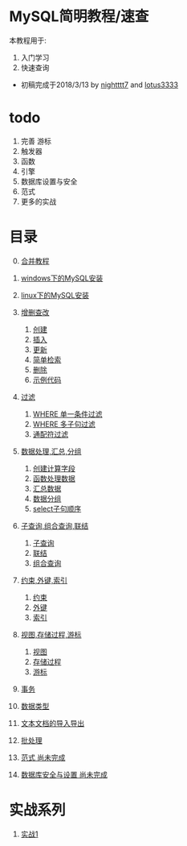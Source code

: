 # MySQL简明教程/速查
本教程用于:
1. 入门学习
2. 快速查询
- 初稿完成于2018/3/13 by [nightttt7](https://github.com/nightttt7) and [lotus3333](https://github.com/lotus3333)

# todo
1. 完善 游标
2. 触发器
3. 函数
4. 引擎
5. 数据库设置与安全
6. 范式
7. 更多的实战

# 目录
0. [合并教程](https://github.com/nightttt7/MySQL-tutorial/blob/master/%E5%90%88%E5%B9%B6%E6%95%99%E7%A8%8B.md)

1. [windows下的MySQL安装](https://github.com/nightttt7/MySQL-tutorial/blob/master/windows%E4%B8%8B%E7%9A%84MySQL%E5%AE%89%E8%A3%85.md)

2. [linux下的MySQL安装](https://github.com/nightttt7/MySQL-tutorial/blob/master/linux%E4%B8%8B%E7%9A%84MySQL%E5%AE%89%E8%A3%85.md)

3. [增删查改](https://github.com/nightttt7/MySQL-tutorial/blob/master/%E5%A2%9E%E5%88%A0%E6%9F%A5%E6%94%B9.md)
    1. [创建](https://github.com/nightttt7/MySQL-tutorial/blob/master/%E5%A2%9E%E5%88%A0%E6%9F%A5%E6%94%B9.md#%E5%88%9B%E5%BB%BA)
    2. [插入](https://github.com/nightttt7/MySQL-tutorial/blob/master/%E5%A2%9E%E5%88%A0%E6%9F%A5%E6%94%B9.md#%E6%8F%92%E5%85%A5)
    3. [更新](https://github.com/nightttt7/MySQL-tutorial/blob/master/%E5%A2%9E%E5%88%A0%E6%9F%A5%E6%94%B9.md#%E6%9B%B4%E6%96%B0)
    4. [简单检索](https://github.com/nightttt7/MySQL-tutorial/blob/master/%E5%A2%9E%E5%88%A0%E6%9F%A5%E6%94%B9.md#%E7%AE%80%E5%8D%95%E6%A3%80%E7%B4%A2)
    5. [删除](https://github.com/nightttt7/MySQL-tutorial/blob/master/%E5%A2%9E%E5%88%A0%E6%9F%A5%E6%94%B9.md#%E5%88%A0%E9%99%A4)
    6. [示例代码](https://github.com/nightttt7/MySQL-tutorial/blob/master/%E5%A2%9E%E5%88%A0%E6%9F%A5%E6%94%B9.md#%E7%A4%BA%E4%BE%8B%E4%BB%A3%E7%A0%81)

4. [过滤](https://github.com/nightttt7/MySQL-tutorial/blob/master/%E8%BF%87%E6%BB%A4.md)
    1. [WHERE 单一条件过滤](https://github.com/nightttt7/MySQL-tutorial/blob/master/%E8%BF%87%E6%BB%A4.md#where-%E5%8D%95%E4%B8%80%E6%9D%A1%E4%BB%B6%E8%BF%87%E6%BB%A4)
    2. [WHERE 多子句过滤](https://github.com/nightttt7/MySQL-tutorial/blob/master/%E8%BF%87%E6%BB%A4.md#where-%E5%A4%9A%E5%AD%90%E5%8F%A5%E8%BF%87%E6%BB%A4)
    3. [通配符过滤](https://github.com/nightttt7/MySQL-tutorial/blob/master/%E8%BF%87%E6%BB%A4.md#%E9%80%9A%E9%85%8D%E7%AC%A6%E8%BF%87%E6%BB%A4)

5. [数据处理,汇总,分组](https://github.com/nightttt7/MySQL-tutorial/blob/master/%E6%95%B0%E6%8D%AE%E5%A4%84%E7%90%86%2C%E6%B1%87%E6%80%BB%2C%E5%88%86%E7%BB%84.md)
    1. [创建计算字段](https://github.com/nightttt7/MySQL-tutorial/blob/master/%E6%95%B0%E6%8D%AE%E5%A4%84%E7%90%86%2C%E6%B1%87%E6%80%BB%2C%E5%88%86%E7%BB%84.md#%E5%88%9B%E5%BB%BA%E8%AE%A1%E7%AE%97%E5%AD%97%E6%AE%B5)
    2. [函数处理数据](https://github.com/nightttt7/MySQL-tutorial/blob/master/%E6%95%B0%E6%8D%AE%E5%A4%84%E7%90%86%2C%E6%B1%87%E6%80%BB%2C%E5%88%86%E7%BB%84.md#%E5%87%BD%E6%95%B0%E5%A4%84%E7%90%86%E6%95%B0%E6%8D%AE)
    3. [汇总数据](https://github.com/nightttt7/MySQL-tutorial/blob/master/%E6%95%B0%E6%8D%AE%E5%A4%84%E7%90%86%2C%E6%B1%87%E6%80%BB%2C%E5%88%86%E7%BB%84.md#%E6%B1%87%E6%80%BB%E6%95%B0%E6%8D%AE)
    4. [数据分组](https://github.com/nightttt7/MySQL-tutorial/blob/master/%E6%95%B0%E6%8D%AE%E5%A4%84%E7%90%86%2C%E6%B1%87%E6%80%BB%2C%E5%88%86%E7%BB%84.md#%E6%95%B0%E6%8D%AE%E5%88%86%E7%BB%84%E9%80%82%E7%94%A8%E4%BA%8E%E5%A4%9A%E5%88%97%E6%95%B0%E6%8D%AE)
    5. [select子句顺序](https://github.com/nightttt7/MySQL-tutorial/blob/master/%E6%95%B0%E6%8D%AE%E5%A4%84%E7%90%86%2C%E6%B1%87%E6%80%BB%2C%E5%88%86%E7%BB%84.md#select%E5%AD%90%E5%8F%A5%E9%A1%BA%E5%BA%8F)

6. [子查询,组合查询,联结](https://github.com/nightttt7/MySQL-tutorial/blob/master/%E5%AD%90%E6%9F%A5%E8%AF%A2%2C%E7%BB%84%E5%90%88%E6%9F%A5%E8%AF%A2%2C%E8%81%94%E7%BB%93.md)
    1. [子查询](https://github.com/nightttt7/MySQL-tutorial/blob/master/%E5%AD%90%E6%9F%A5%E8%AF%A2%2C%E7%BB%84%E5%90%88%E6%9F%A5%E8%AF%A2%2C%E8%81%94%E7%BB%93.md#%E5%AD%90%E6%9F%A5%E8%AF%A2)
    2. [联结](https://github.com/nightttt7/MySQL-tutorial/blob/master/%E5%AD%90%E6%9F%A5%E8%AF%A2%2C%E7%BB%84%E5%90%88%E6%9F%A5%E8%AF%A2%2C%E8%81%94%E7%BB%93.md#%E8%81%94%E7%BB%93)
    3. [组合查询](https://github.com/nightttt7/MySQL-tutorial/blob/master/%E5%AD%90%E6%9F%A5%E8%AF%A2%2C%E7%BB%84%E5%90%88%E6%9F%A5%E8%AF%A2%2C%E8%81%94%E7%BB%93.md#%E7%BB%84%E5%90%88%E6%9F%A5%E8%AF%A2)

7. [约束,外键,索引](https://github.com/nightttt7/MySQL-tutorial/blob/master/%E7%BA%A6%E6%9D%9F%2C%E5%A4%96%E9%94%AE%2C%E7%B4%A2%E5%BC%95.md)
    1. [约束](https://github.com/nightttt7/MySQL-tutorial/blob/master/%E7%BA%A6%E6%9D%9F%2C%E5%A4%96%E9%94%AE%2C%E7%B4%A2%E5%BC%95.md#%E7%BA%A6%E6%9D%9F-constraint)
    2. [外键](https://github.com/nightttt7/MySQL-tutorial/blob/master/%E7%BA%A6%E6%9D%9F%2C%E5%A4%96%E9%94%AE%2C%E7%B4%A2%E5%BC%95.md#%E5%A4%96%E9%94%AE)
    3. [索引](https://github.com/nightttt7/MySQL-tutorial/blob/master/%E7%BA%A6%E6%9D%9F%2C%E5%A4%96%E9%94%AE%2C%E7%B4%A2%E5%BC%95.md#%E7%B4%A2%E5%BC%95)

8. [视图,存储过程,游标](https://github.com/nightttt7/MySQL-tutorial/blob/master/%E8%A7%86%E5%9B%BE%2C%E5%AD%98%E5%82%A8%E8%BF%87%E7%A8%8B%2C%E6%B8%B8%E6%A0%87.md)
    1. [视图](https://github.com/nightttt7/MySQL-tutorial/blob/master/%E8%A7%86%E5%9B%BE%2C%E5%AD%98%E5%82%A8%E8%BF%87%E7%A8%8B%2C%E6%B8%B8%E6%A0%87.md#%E8%A7%86%E5%9B%BE-view)
    2. [存储过程](https://github.com/nightttt7/MySQL-tutorial/blob/master/%E8%A7%86%E5%9B%BE%2C%E5%AD%98%E5%82%A8%E8%BF%87%E7%A8%8B%2C%E6%B8%B8%E6%A0%87.md#%E5%AD%98%E5%82%A8%E8%BF%87%E7%A8%8B-procedure)
    3. [游标](https://github.com/nightttt7/MySQL-tutorial/blob/master/%E8%A7%86%E5%9B%BE%2C%E5%AD%98%E5%82%A8%E8%BF%87%E7%A8%8B%2C%E6%B8%B8%E6%A0%87.md#%E6%B8%B8%E6%A0%87-cursor)

9. [事务](https://github.com/nightttt7/MySQL-tutorial/blob/master/%E4%BA%8B%E5%8A%A1.md)

10. [数据类型](https://github.com/nightttt7/MySQL-tutorial/blob/master/%E6%95%B0%E6%8D%AE%E7%B1%BB%E5%9E%8B.md)

11. [文本文档的导入导出](https://github.com/nightttt7/MySQL-tutorial/blob/master/%E6%96%87%E6%9C%AC%E6%96%87%E6%A1%A3%E7%9A%84%E5%AF%BC%E5%85%A5%E5%AF%BC%E5%87%BA.md)

12. [批处理](https://github.com/nightttt7/MySQL-tutorial/blob/master/%E6%89%B9%E5%A4%84%E7%90%86.md)

13. [范式 尚未完成](https://github.com/nightttt7/MySQL-tutorial/blob/master/%E8%8C%83%E5%BC%8F.md)

14. [数据库安全与设置 尚未完成](https://github.com/nightttt7/MySQL-tutorial/blob/master/%E6%95%B0%E6%8D%AE%E5%BA%93%E5%AE%89%E5%85%A8%E4%B8%8E%E8%AE%BE%E7%BD%AE.md)

# 实战系列
1. [实战1](https://github.com/nightttt7/MySQL-tutorial/blob/master/%E5%AE%9E%E6%88%981.md)
